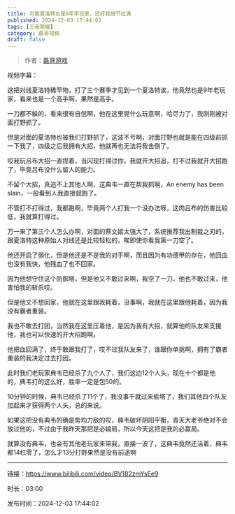 ```yaml
---
title: 对面夏洛特也是9年牢玩家，还好我细节拉满
published: 2024-12-03 17:44:02
tags: [王者荣耀]
category: 磊哥视频
draft: false
---
```



> 作者：[磊哥游戏](https://space.bilibili.com/268941858?spm_id_from=333.788.upinfo.head.click)

视频字幕：

这把对线夏洛特稀罕物，打了三个赛季才见到一个夏洛特诶，他竟然也是9年老玩家，看来也是一个高手啊，果然是高手。

一刀都不躲的，看来很有自信啊，他在这里晃什么玩意啊，哈尽力了，我刚刚被对面打野抓了。

但是对面的夏洛特也被我们打野抓了，这波不亏啊，对面打野也就是能在四级前抓一下我了，四级之后我拥有大招，他就再也无法将我击倒了。

哎我玩吕布大招一直捏着，当闪现打得过你，我就开大招追，打不过我就开大招跑了，毕竟吕布没什么留人的能力。

不留个大招，真追不上其他人啊，这典韦一直在帮我抓啊，An enemy has been slain，一般看到人我直接就跑了。

不管打不打得过，我都跑啊，毕竟两个人打我一个没办法呀，这肉吕布的伤害比较低，我就算打得过。

万一来了第三个人怎么办啊，对面的蔡文姬太强大了，系统推荐我出制裁之刃的，跟夏洛特这种原始人对线还是比较轻松的，唉即使你看我第一刀空了。

他还开启了弱化，但是他还是不是我的对手啊，而且因为有功德甲的存在，他回血也没有我快，他残血了也不回家。

因为他想守住这个防御塔，但是他又不敢过来啊，我空了一刀，他也不敢过来，他害怕我的斩杀哎。

但是他又不想回家，他就在这里跟我耗着，没事啊，我就在这里跟他耗着，因为我没有霸者重装。

我也不敢去打团，当然我在这里压着他，是因为我有大招，就算他的队友来支援他，我也可以快速的开大招跑啊。

他把血回满了，终于敢跟我打了，哎不过我队友来了，谁跟你单挑啊，拥有了霸者重装的我决定过去打团。

此时我们老玩家典韦已经杀了九个人了，我们这边12个人头，现在十个都是他的，典韦打的这么好，胜率一定是包50的。

10分钟的时候，典韦已经杀了11个了，我没事干就过来偷塔了，我们其他四个队友加起来才获得两个人头，总的来说。

如果这把没有典韦的确是势均力敌的哎，典韦破坏阴阳平衡，青天大老爷绝对不会放过他的，不过由于我昨天那把是必输局，所以今天这把是我的必赢局。

就算没有典韦，也会有其他老玩家来带我，直接一波了，这典韦竟然还活着，典韦都14杠零了，怎么才13分打野果然是没有前途啊

---

链接：https://www.bilibili.com/video/BV182zmYsEe9

时长：03:00

发布时间：2024-12-03 17:44:02
